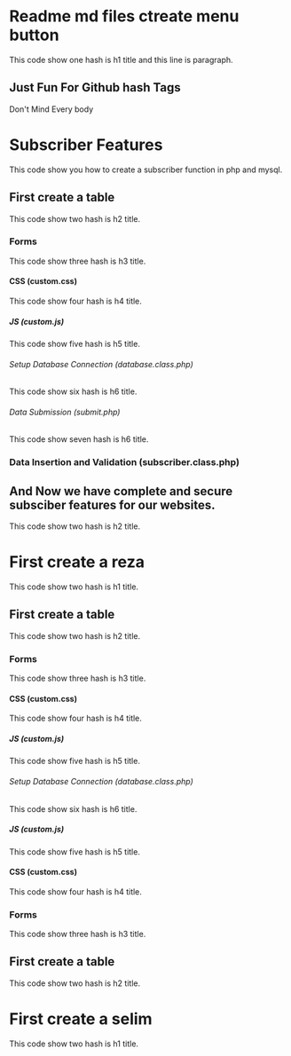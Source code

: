 # Readme md files ctreate menu button
This code show one hash is h1 title and this line is paragraph.

## Just Fun For Github hash Tags
Don't Mind Every body

# Subscriber Features
This code show you how to create a subscriber function in php and mysql.

## First create a table
This code show two hash is h2 title.
### Forms
This code show three hash is h3 title.

#### CSS (custom.css)
This code show four hash is h4 title.

##### JS (custom.js)
This code show five hash is h5 title.

###### Setup Database Connection (database.class.php)
This code show six hash is h6 title.

###### Data Submission (submit.php)
This code show seven hash is h6 title.

### Data Insertion and Validation (subscriber.class.php)

## And Now we have complete and secure subsciber features for our websites.
This code show two hash is h2 title.



# First create a reza
This code show two hash is h1 title.


## First create a table
This code show two hash is h2 title.

### Forms
This code show three hash is h3 title.

#### CSS (custom.css)
This code show four hash is h4 title.

##### JS (custom.js)
This code show five hash is h5 title.

###### Setup Database Connection (database.class.php)
This code show six hash is h6 title.


##### JS (custom.js)
This code show five hash is h5 title.

#### CSS (custom.css)
This code show four hash is h4 title.

### Forms
This code show three hash is h3 title.

## First create a table
This code show two hash is h2 title.

# First create a selim
This code show two hash is h1 title.
 
